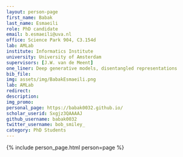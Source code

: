 ```yaml
---
layout: person-page
first_name: Babak 
last_name: Esmaeili
role: PhD candidate
email: b.esmaeili@uva.nl
office: Science Park 904, C3.154d
lab: AMLab
institute: Informatics Institute
university: University of Amsterdam
supervisors: [J.W. van de Meent]
one_liner: Deep generative models, disentangled representations
bib_file:
img: assets/img/BabakEsmaeili.png
lab: AMLab
redirect: 
description: 
img_promo: 
personal_page: https://babak0032.github.io/
scholar_userid: Sxgjz3QAAAAJ
github_username: babak0032
twitter_username: bob_smiley_
category: PhD Students 
---
```


{% include person_page.html person=page %}
